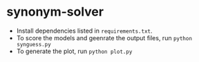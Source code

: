 # synonym-solver

- Install dependencies listed in `requirements.txt`.      
- To score the models and geenrate the output files, run `python synguess.py`      
- To generate the plot, run `python plot.py`